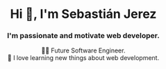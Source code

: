 <h1 align="center">Hi 👋, I'm Sebastián Jerez</h1>
<h3 align="center">I'm passionate and motivate web developer.</h3>

<p align="center">
  👨‍🎓 Future Software Engineer.
  <br/>
  🌱 I love learning new things about web development.
</p>
